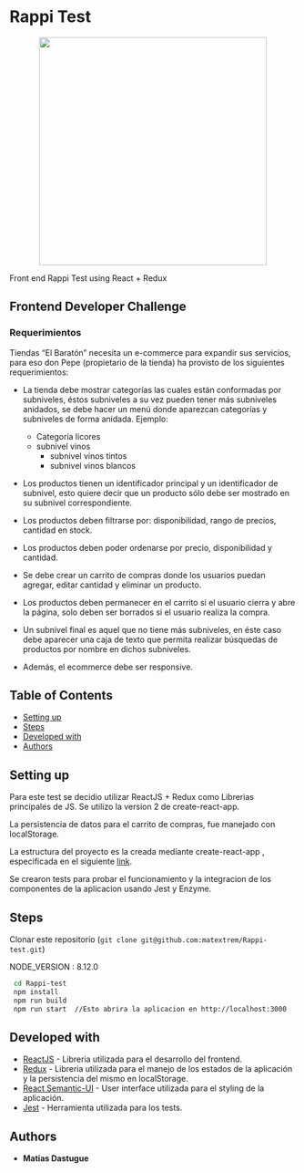 # Rappi Test
<p align="center">
  <img src="http://blogs.eltiempo.com/digital-jumper/wp-content/uploads/sites/483/2017/07/FOTO-WEB-RAPPI-810x410.png" width="400">
</p>

Front end Rappi Test using React + Redux

## Frontend Developer Challenge
### Requerimientos


Tiendas “El Baratón” necesita un e-commerce para expandir sus servicios, para eso don Pepe (propietario de la tienda) ha provisto de los siguientes requerimientos:
 * La tienda debe mostrar categorías las cuales están conformadas por subniveles, éstos subniveles a su vez pueden tener más subniveles anidados, se debe hacer un menú donde aparezcan categorías y subniveles de forma anidada. Ejemplo:
 
      * Categoría licores
   * subnivel vinos
        * subnivel vinos tintos
        * subnivel vinos blancos  
        
* Los productos tienen un identificador principal y un identificador de subnivel, esto quiere decir que un producto sólo debe ser mostrado en su subnivel correspondiente.
* Los productos deben filtrarse por: disponibilidad, rango de precios, cantidad en stock.
* Los productos deben poder ordenarse por precio, disponibilidad y cantidad.
* Se debe crear un carrito de compras donde los usuarios puedan agregar, editar cantidad y eliminar un producto.
* Los productos deben permanecer en el carrito si el usuario cierra y abre la página, solo deben ser borrados si el usuario realiza la compra.
* Un subnivel final es aquel que no tiene más subniveles, en éste caso debe aparecer una caja de texto que permita realizar búsquedas de productos por nombre en dichos subniveles.
* Además, el ecommerce debe ser responsive.



## Table of Contents

- [Setting up](#setting-up)
- [Steps](#steps)
- [Developed with](#developed-with)
- [Authors](#authors)


## Setting up

Para este test se decidio utilizar ReactJS + Redux como Librerias principales de JS. Se utilizo la version 2 de create-react-app.

La persistencia de datos para el carrito de compras, fue manejado con localStorage.

La estructura del proyecto es la creada mediante create-react-app , especificada en el siguiente [link](https://github.com/facebook/create-react-app).

Se crearon tests para probar el funcionamiento y la integracion de los componentes de la aplicacion usando Jest y Enzyme.

## Steps

 Clonar este repositorio (`git clone git@github.com:matextrem/Rappi-test.git`)
 
 NODE_VERSION : 8.12.0
 
```bash
 cd Rappi-test
 npm install
 npm run build
 npm run start  //Esto abrira la aplicacion en http://localhost:3000
 ```

## Developed with

* [ReactJS](https://reactjs.org/) - Libreria utilizada para el desarrollo del frontend.
* [Redux](https://github.com/reduxjs/redux) - Libreria utilizada para el manejo de los estados de la aplicación y la persistencia del mismo en localStorage.
* [React Semantic-UI](http://react.semantic-ui.com/) - User interface utilizada para el styling de la aplicación.
* [Jest](https://jestjs.io/) - Herramienta utilizada para los tests.


## Authors

* **Matias Dastugue**

